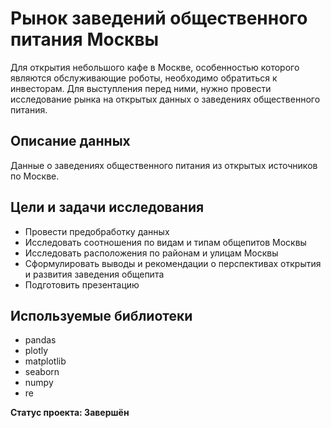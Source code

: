 # Рынок заведений общественного питания Москвы

Для открытия небольшого кафе в Москве, особенностью которого являются обслуживающие роботы, необходимо обратиться к инвесторам. Для выступления перед ними, нужно провести исследование рынка на открытых данных о заведениях общественного питания.

## Описание данных
Данные о заведениях общественного питания из открытых источников по Москве.

## Цели и задачи исследования

- Провести предобработку данных
- Исследовать соотношения по видам и типам общепитов Москвы
- Исследовать расположения по районам и улицам Москвы
- Сформулировать выводы и рекомендации о перспективах открытия и развития заведения общепита
- Подготовить презентацию 

## Используемые библиотеки
- pandas
- plotly
- matplotlib
- seaborn
- numpy
- re

**Статус проекта: Завершён**
